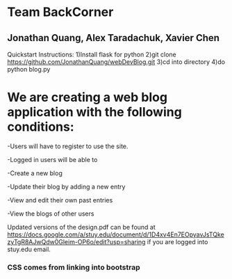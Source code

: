 # Team BackCorner
## Jonathan Quang, Alex Taradachuk, Xavier Chen

Quickstart Instructions:
1)Install flask for python
2)git clone https://github.com/JonathanQuang/webDevBlog.git
3)cd into directory
4)do python blog.py

# We are creating a web blog application with the following conditions:

-Users will have to register to use the site.

-Logged in users will be able to

-Create a new blog

-Update their blog by adding a new entry

-View and edit their own past entries

-View the blogs of other users


Updated versions of the design.pdf can be found at https://docs.google.com/a/stuy.edu/document/d/1D4xv4En7EOpyavJsTQkezyTgR8AJwQdw0Gleim-OP6o/edit?usp=sharing if you are logged into stuy.edu email.


### CSS comes from linking into bootstrap
